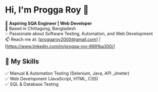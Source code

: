 # Hi, I'm Progga Roy 👋  

🎯 **Aspiring SQA Engineer | Web Developer**  
📍 Based in Chittagong, Bangladesh  
💡 Passionate about Software Testing, Automation, and Web Development  
📫 Reach me at: [proggaroy2000@gmail.com] | [https://www.linkedin.com/in/progga-roy-6991ba300/]  

## 🚀 My Skills  
✅ Manual & Automation Testing (Selenium, Java, API ,Jmeter)  
✅ Web Development (JavaScript, HTML, CSS)  
✅ SQL & Database Testing
